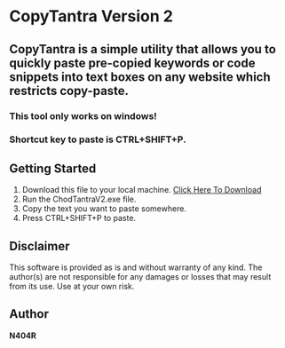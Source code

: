 # CopyTantra Version 2 
## CopyTantra is a simple utility that allows you to quickly paste pre-copied keywords or code snippets into text boxes on any website which restricts copy-paste.
### This tool only works on windows!
### Shortcut key to paste is CTRL+SHIFT+P.

## Getting Started
1. Download this file to your local machine. [Click Here To Download](https://github.com/n404r/ChodTantra/raw/V2/ChodTantraV2.exe)
4. Run the ChodTantraV2.exe file.
5. Copy the text you want to paste somewhere.
7. Press CTRL+SHIFT+P to paste.

## Disclaimer

This software is provided as is and without warranty of any kind. The author(s) are not responsible for any damages or losses that may result from its use. Use at your own risk.

## Author
**N404R**


